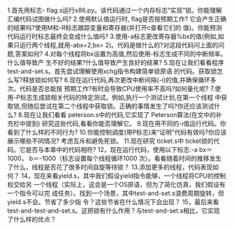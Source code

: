 1.首先用标志- flag.s运行x86.py。该代码通过一个内存标志“实现”锁。你能理解
汇编代码试图做什么吗?
2.使用默认值运行时, flag是否按预期工作?
它会产生正确的结果吗?使用M和-R标志跟踪变量和寄存器(并打开c查看它们的
值)。你能预测代码运行时标志最终会变成什么值吗?
3.使用-a标志更改寄存器%bx的值(例如,如果只运行两个线程,就用-abx=2,bx=
2)。代码是做什么的?对这段代码问上面的问题,答案如何?
4.对每个线程将bx设置为高值,然后使用-标志生成不同的中断频率。什么值导致产
生不好的结果?什么值导致产生良好的结果?
5.现在让我们看看程序test-and-set.s。首先尝试理解使用xchg指令构建简单锁原语
的代码。获取锁怎么写?释放锁如何写?
6.现在运行代码,再次更改中断间隔(-i)的值,并确保循环多次。代码是否总能按
预期工作?有时会导致CPU使用率不高吗?如何量化呢?
7.使用-P标志生成锁相关代码的特定测试。例如,执行一个测试计划,在第一个线程
中获取锁,但随后尝试在第二个线程中获取锁。正确的事情发生了吗?你还应该测试什么?
8.现在让我们看看 peterson.s中的代码,它实现了 Peterson算法(在文中的补充栏中提到)
研究这些代码,看看你能否理解它。
9.现在用不同的-i值运行代码。你看到了什么样的不同行为?
10.你能控制调度(带P标志)来“证明”代码有效吗?你应该展示哪些不同情况?
考虑互斥和避免死锁。
11.现在研究 ticket.s中 ticket锁的代码。它是否与本章中的代码相符?
12，现在运行代码，使用以下标志:-a bx＝1000， b＝-1000（标志设置每个线程循环1000
次）。看看随着时间的推移发生了什么，线程是否花了很多时间自旋等待锁？
13.添加更多的线程，代码表现如何？
14，现在来看yield.s，其中我们假设yield指令能够，一个线程将CPU的控制权交给另
一个线程（实际上，这会是一个OS原语，但为了简化仿真，我们假设有一个指令可以完
成任务）。找到一个场景，其中test-and-set.s浪费周期旋转，但yield.s不会。节省了多少指
令？这些节省在什么情况下会出现？
15，最后来看test-and-test-and-set.s。这把锁有什么作用？与test-and-set.s相比，它实现
了什么样的优点？